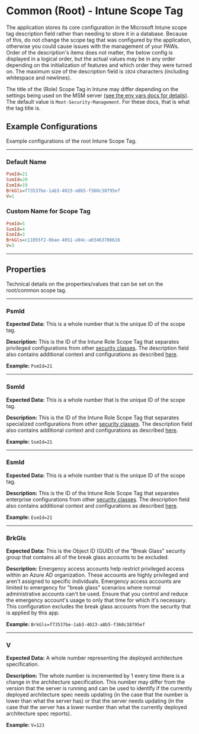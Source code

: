 # Common (Root) - Intune Scope Tag

The application stores its core configuration in the Microsoft Intune scope tag description field rather than needing to store it in a database.
Because of this, do not change the scope tag that was configured by the application, otherwise you could cause issues with the management of your PAWs.
Order of the description's items does not matter, the below config is displayed in a logical order, but the actual values may be in any order depending on the initialization of features and which order they were turned on.
The maximum size of the description field is `1024` characters (including whitespace and newlines).

The title of the (Role) Scope Tag in Intune may differ depending on the settings being used on the MSM server [(see the env vars docs for details)](/Reference/Settings/Environmental-Variables-Reference/#msm_scope_tag). The default value is `Moot-Security-Management`. For these docs, that is what the tag title is.

## Example Configurations

Example configurations of the root Intune Scope Tag.

---

### Default Name

``` INI title="Moot-Security-Management"
PsmId=21
SsmId=20
EsmId=19
BrkGls=f73537be-1ab3-4023-a8b5-f360c38795ef
V=1
```

### Custom Name for Scope Tag

``` INI title="eLabs-Security-Automation"
PsmId=5
SsmId=4
EsmId=3
BrkGls=c11055f2-0bae-4051-a94c-a03463786616
V=3
```

---

## Properties

Technical details on the properties/values that can be set on the root/common scope tag.

---

### PsmId

**Expected Data:**
This is a whole number that is the unique ID of the scope tag.

**Description:**
This is the ID of the Intune Role Scope Tag that separates privileged configurations from other [security classes](/Reference/Architecture/Securing-Privileged-Access/). The description field also contains additional context and configurations as described [here](/Reference/Development/Data-Formats/PSM-IntuneScopeTag/).

**Example:**
`PsmId=21`

---

### SsmId

**Expected Data:**
This is a whole number that is the unique ID of the scope tag.

**Description:**
This is the ID of the Intune Role Scope Tag that separates specialized configurations from other [security classes](/Reference/Architecture/Securing-Privileged-Access/). The description field also contains additional context and configurations as described [here](/Reference/Development/Data-Formats/SSM-IntuneScopeTag/).

**Example:**
`SsmId=21`

---

### EsmId

**Expected Data:**
This is a whole number that is the unique ID of the scope tag.

**Description:**
This is the ID of the Intune Role Scope Tag that separates enterprise configurations from other [security classes](/Reference/Architecture/Securing-Privileged-Access/). The description field also contains additional context and configurations as described [here](/Reference/Development/Data-Formats/ESM-IntuneScopeTag/).

**Example:**
`EsmId=21`

---

### BrkGls

**Expected Data:**
This is the Object ID (GUID) of the "Break Glass" security group that contains all of the break glass accounts to be excluded.

**Description:**
Emergency access accounts help restrict privileged access within an Azure AD organization. These accounts are highly privileged and aren't assigned to specific individuals. Emergency access accounts are limited to emergency for "break glass" scenarios where normal administrative accounts can't be used. Ensure that you control and reduce the emergency account's usage to only that time for which it's necessary.
This configuration excludes the break glass accounts from the security that is applied by this app.

**Example:**
`BrkGls=f73537be-1ab3-4023-a8b5-f360c38795ef`

---

### V

**Expected Data:**
A whole number representing the deployed architecture specification.

**Description:**
The whole number is incremented by 1 every time there is a change in the architecture specification. This number may differ from the version that the server is running and can be used to identify if the currently deployed architecture spec needs updating (in the case that the number is lower than what the server has) or that the server needs updating (in the case that the server has a lower number than what the currently deployed architecture spec reports).

**Example:**
`V=123`
